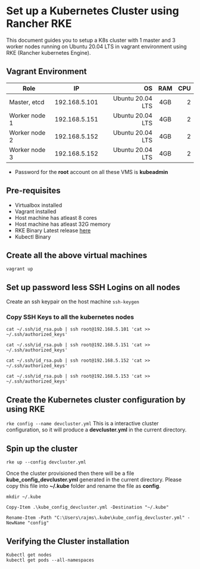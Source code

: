 # Set up a Kubernetes Cluster using Rancher RKE
This document guides you to setup a K8s cluster with 1 master and 3 worker nodes running on Ubuntu 20.04 LTS in vagrant environment using RKE (Rancher kubernetes Engine).

## Vagrant Environment
| Role          | IP            | OS               | RAM   | CPU  |
| ------------- |:-------------:| ----------------:|:-----:|-----:|
| Master, etcd  | 192.168.5.101 | Ubuntu 20.04 LTS | 4GB    | 2   |
| Worker node 1 | 192.168.5.151 | Ubuntu 20.04 LTS | 4GB    | 2   |
| Worker node 2 | 192.168.5.152 | Ubuntu 20.04 LTS | 4GB    | 2   |
| Worker node 3 | 192.168.5.152 | Ubuntu 20.04 LTS | 4GB    | 2   |

* Password for the **root** account on all these VMS is **kubeadmin**

## Pre-requisites
   * Virtualbox installed
   * Vagrant installed
   * Host machine has atleast 8 cores
   * Host machine has atleast 32G memory
   * RKE Binary Latest release [here](https://github.com/rancher/rke/releases/)
   * Kubectl Binary

## Create all the above virtual machines
`vagrant up`

## Set up password less SSH Logins on all nodes
Create an ssh keypair on the host machine
`ssh-keygen`

### Copy SSH Keys to all the kubernetes nodes 
`cat ~/.ssh/id_rsa.pub | ssh root@192.168.5.101 'cat >> ~/.ssh/authorized_keys' ` 

`cat ~/.ssh/id_rsa.pub | ssh root@192.168.5.151 'cat >> ~/.ssh/authorized_keys' `  

`cat ~/.ssh/id_rsa.pub | ssh root@192.168.5.152 'cat >> ~/.ssh/authorized_keys' `

`cat ~/.ssh/id_rsa.pub | ssh root@192.168.5.153 'cat >> ~/.ssh/authorized_keys' `  

## Create the Kubernetes cluster configuration by using RKE 
`rke config --name devcluster.yml`
This is a interactive cluster configuration, so it will produce a **devcluster.yml** in the current directory.

## Spin up the cluster 
`rke up --config devcluster.yml`

Once the cluster provisioned then there will be a file **kube_config_devcluster.yml** generated in the current directory. Please copy this file into **~/.kube** folder and rename the file as **config**.  

`mkdir ~/.kube`  

`Copy-Item .\kube_config_devcluster.yml -Destination "~/.kube"`

`Rename-Item -Path "C:\Users\rajms\.kube\kube_config_devcluster.yml" -NewName "config"` 


## Verifying the Cluster installation
`Kubectl get nodes`  
`kubectl get pods --all-namespaces`  

